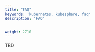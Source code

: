 ```yaml
---
title: "FAQ"
keywords: 'kubernetes, kubesphere, faq'
description: 'FAQ'


weight: 2710
---
```


TBD
